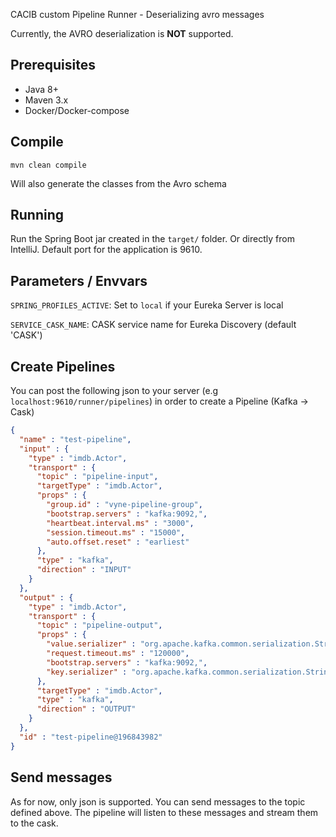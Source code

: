 CACIB custom Pipeline Runner - Deserializing avro messages

Currently, the AVRO deserialization is <b>NOT</b> supported.

## Prerequisites
* Java 8+
* Maven 3.x
* Docker/Docker-compose

## Compile
`mvn clean compile`

Will also generate the classes from the Avro schema

## Running
Run the Spring Boot jar created in the `target/` folder. Or directly from IntelliJ.
Default port for the application is 9610.

## Parameters / Envvars
`SPRING_PROFILES_ACTIVE`: Set to `local` if your Eureka Server is local

`SERVICE_CASK_NAME`: CASK service name for Eureka Discovery (default 'CASK')

## Create Pipelines
You can post the following json to your server (e.g `localhost:9610/runner/pipelines`) in order to create a Pipeline (Kafka -> Cask)

```json
{
  "name" : "test-pipeline",
  "input" : {
    "type" : "imdb.Actor",
    "transport" : {
      "topic" : "pipeline-input",
      "targetType" : "imdb.Actor",
      "props" : {
        "group.id" : "vyne-pipeline-group",
        "bootstrap.servers" : "kafka:9092,",
        "heartbeat.interval.ms" : "3000",
        "session.timeout.ms" : "15000",
        "auto.offset.reset" : "earliest"
      },
      "type" : "kafka",
      "direction" : "INPUT"
    }
  },
  "output" : {
    "type" : "imdb.Actor",
    "transport" : {
      "topic" : "pipeline-output",
      "props" : {
        "value.serializer" : "org.apache.kafka.common.serialization.StringSerializer",
        "request.timeout.ms" : "120000",
        "bootstrap.servers" : "kafka:9092,",
        "key.serializer" : "org.apache.kafka.common.serialization.StringSerializer"
      },
      "targetType" : "imdb.Actor",
      "type" : "kafka",
      "direction" : "OUTPUT"
    }
  },
  "id" : "test-pipeline@196843982"
}
```

## Send messages
As for now, only json is supported. You can send messages to the topic defined above. The pipeline will listen to these messages and stream them to the cask.
